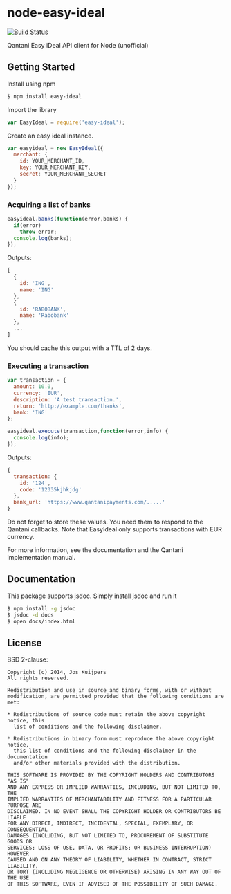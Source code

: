 node-easy-ideal
===============

[![Build Status](https://travis-ci.org/Jarvix/node-easy-ideal.svg?branch=master)](https://travis-ci.org/Jarvix/node-easy-ideal)

Qantani Easy iDeal API client for Node (unofficial)

## Getting Started ##

Install using npm
```bash
$ npm install easy-ideal
```

Import the library
```js
var EasyIdeal = require('easy-ideal');
```

Create an easy ideal instance.
```js
var easyideal = new EasyIdeal({
  merchant: {
    id: YOUR_MERCHANT_ID,
    key: YOUR_MERCHANT_KEY,
    secret: YOUR_MERCHANT_SECRET
  }
});
```

### Acquiring a list of banks ###

```js
easyideal.banks(function(error,banks) {
  if(error)
    throw error;
  console.log(banks);
});
```
Outputs:
```js
[
  {
    id: 'ING',
    name: 'ING'
  },
  {
    id: 'RABOBANK',
    name: 'Rabobank'
  },
  ...
]
```
You should cache this output with a TTL of 2 days.

### Executing a transaction ###

```js
var transaction = {
  amount: 10.0,
  currency: 'EUR',
  description: 'A test transaction.',
  return: 'http://example.com/thanks',
  bank: 'ING'
};

easyideal.execute(transaction,function(error,info) {
  console.log(info);
});
```

Outputs:
```js
{
  transaction: {
    id: '124',
    code: '12335kjhkjdg'
  },
  bank_url: 'https://www.qantanipayments.com/.....'
}
```

Do not forget to store these values. You need them to respond to the Qantani callbacks.
Note that EasyIdeal only supports transactions with EUR currency.

For more information, see the documentation and the Qantani implementation manual.

## Documentation ##

This package supports jsdoc. Simply install jsdoc and run it
```bash
$ npm install -g jsdoc
$ jsdoc -d docs
$ open docs/index.html
```

## License ##

BSD 2-clause:

```text
Copyright (c) 2014, Jos Kuijpers
All rights reserved.

Redistribution and use in source and binary forms, with or without
modification, are permitted provided that the following conditions are met:

* Redistributions of source code must retain the above copyright notice, this
  list of conditions and the following disclaimer.

* Redistributions in binary form must reproduce the above copyright notice,
  this list of conditions and the following disclaimer in the documentation
  and/or other materials provided with the distribution.

THIS SOFTWARE IS PROVIDED BY THE COPYRIGHT HOLDERS AND CONTRIBUTORS "AS IS"
AND ANY EXPRESS OR IMPLIED WARRANTIES, INCLUDING, BUT NOT LIMITED TO, THE
IMPLIED WARRANTIES OF MERCHANTABILITY AND FITNESS FOR A PARTICULAR PURPOSE ARE
DISCLAIMED. IN NO EVENT SHALL THE COPYRIGHT HOLDER OR CONTRIBUTORS BE LIABLE
FOR ANY DIRECT, INDIRECT, INCIDENTAL, SPECIAL, EXEMPLARY, OR CONSEQUENTIAL
DAMAGES (INCLUDING, BUT NOT LIMITED TO, PROCUREMENT OF SUBSTITUTE GOODS OR
SERVICES; LOSS OF USE, DATA, OR PROFITS; OR BUSINESS INTERRUPTION) HOWEVER
CAUSED AND ON ANY THEORY OF LIABILITY, WHETHER IN CONTRACT, STRICT LIABILITY,
OR TORT (INCLUDING NEGLIGENCE OR OTHERWISE) ARISING IN ANY WAY OUT OF THE USE
OF THIS SOFTWARE, EVEN IF ADVISED OF THE POSSIBILITY OF SUCH DAMAGE.

```
